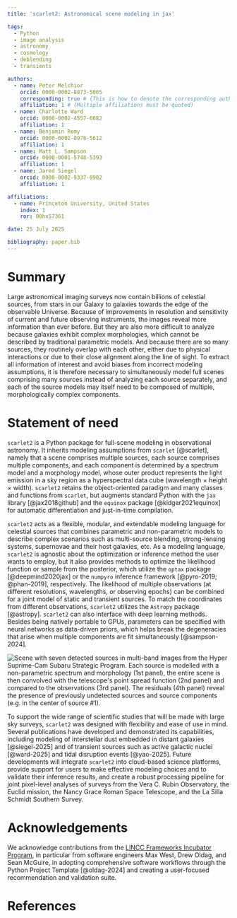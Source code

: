 ```yaml
---
title: 'scarlet2: Astronomical scene modeling in jax'

tags:
  - Python
  - image analysis
  - astronomy
  - cosmology
  - deblending
  - transients

authors:
  - name: Peter Melchior
    orcid: 0000-0002-8873-5065
    corresponding: true # (This is how to denote the corresponding author)
    affiliation: 1 # (Multiple affiliations must be quoted)
  - name: Charlotte Ward
    orcid: 0000-0002-4557-6682
    affiliation: 1
  - name: Benjamin Remy
    orcid: 0000-0002-0978-5612
    affiliation: 1
  - name: Matt L. Sampson
    orcid: 0000-0001-5748-5393
    affiliation: 1
  - name: Jared Siegel
    orcid: 0000-0002-9337-0902
    affiliation: 1

affiliations:
  - name: Princeton University, United States
    index: 1
    ror: 00hx57361

date: 25 July 2025

bibliography: paper.bib
---
```


# Summary

Large astronomical imaging surveys now contain billions of celestial sources, from stars in our Galaxy to galaxies
towards the edge of the observable Universe. Because of improvements in resolution and sensitivity of current and future
observing instruments, the images reveal more information than ever before. But they are also more difficult to analyze
because galaxies exhibit complex morphologies, which cannot be described by traditional parametric models. And because
there are so many sources, they routinely overlap with each other, either due to physical interactions or due to their
close alignment along the line of sight. To extract all information of interest and avoid biases from incorrect modeling
assumptions, it is therefore necessary to simultaneously model full scenes comprising many sources instead of analyzing
each source separately, and each of the source models may itself need to be composed of multiple,
morphologically complex
components.

# Statement of need

`scarlet2` is a Python package for full-scene modeling in observational astronomy. It inherits modeling assumptions from
`scarlet` [@scarlet], namely that a scene comprises multiple sources, each source comprises multiple
components, and each component is determined by a spectrum model and a morphology model, whose outer product
represents the light
emission in a sky region as a hyperspectral data cube (wavelength $\times$ height $\times$ width). `scarlet2` retains
the object-oriented paradigm and many classes and functions from `scarlet`, but augments standard Python with the `jax`
library [@jax2018github] and the `equinox` package [@kidger2021equinox] for automatic differentiation and
just-in-time compilation.

`scarlet2` acts as a flexible, modular, and extendable modeling language for celestial sources that combines parametric
and non-parametric models to describe complex scenarios such as multi-source blending, strong-lensing systems,
supernovae and their host galaxies, etc. As a modeling language, `scarlet2` is agnostic about the optimization or
inference method the user wants to employ, but it also provides methods to optimize the likelihood function or
sample from the posterior, which utilize the `optax` package [@deepmind2020jax] or the `numpyro` inference
framework
[@pyro-2019; @phan-2019], respectively. The likelihood of multiple
observations (at different resolutions, wavelengths, or observing epochs) can be combined for a joint model of
static and transient sources. To match the coordinates from different observations, `scarlet2` utilizes the `Astropy`
package [@astropy]. `scarlet2` can also interface with deep learning methods. Besides being natively portable
to GPUs, parameters can be specified with neural networks as data-driven priors, which helps break the
degeneracies that arise
when multiple components are fit simultaneously [@sampson-2024].

![Scene with seven detected sources in multi-band images from the Hyper Suprime-Cam Subaru Strategic Program.
Each source is modelled with a non-parametric spectrum and morphology (1st panel), the entire scene is then convolved
with the telescope's point spread function (2nd panel) and compared to the observations (3rd panel).
The residuals (4th panel) reveal the presence of previously undetected sources and source components (e.g. in the center of source
#1).](scarlet2_model.png)

To support the wide range of scientific studies that will be made with large sky surveys, `scarlet2` was designed with
flexibility and ease of use in mind. Several publications have developed and demonstrated its capabilities,
including
modeling of interstellar dust embedded in distant galaxies [@siegel-2025] and of transient sources such as
active galactic
nuclei [@ward-2025] and tidal disruption events [@yao-2025].
Future developments will integrate `scarlet2` into cloud-based science platforms, provide support for users to
make effective
modeling choices and to validate their inference results, and create a robust processing pipeline for joint pixel-level
analyses of surveys from the Vera C. Rubin Observatory, the Euclid mission, the Nancy Grace Roman Space Telescope, and
the La Silla Schmidt Southern Survey.

# Acknowledgements

We acknowledge contributions from
the [LINCC Frameworks Incubator Program](https://lsstdiscoveryalliance.org/programs/lincc-frameworks/incubators/),
in
particular from software engineers Max West, Drew Oldag, and Sean McGuire, in adopting comprehensive software workflows
through the Python Project Template [@oldag-2024] and creating a user-focused recommendation and validation
suite.

# References